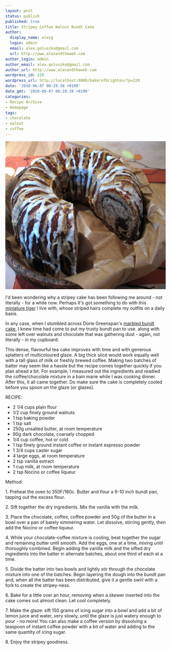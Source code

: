 ```yaml
---
layout: post
status: publish
published: true
title: Stripey Coffee Walnut Bundt Cake
author:
  display_name: alexg
  login: admin
  email: alex.goluszko@gmail.com
  url: http://www.alexandtheweb.com
author_login: admin
author_email: alex.goluszko@gmail.com
author_url: http://www.alexandtheweb.com
wordpress_id: 220
wordpress_url: http://localhost:8000/bakerofbrighton/?p=220
date: '2010-06-07 08:28:38 +0100'
date_gmt: '2010-06-07 08:28:38 +0100'
categories:
- Recipe Archive
- Homepage
tags:
- chocolate
- walnut
- coffee
---
```

<p><a href="images/2010/06/IMG_2691-copy.jpg"><img src="/images/2010/06/IMG_2691-copy-620x465.jpg" alt="Coffee Walnut Bundt Cake" title="Coffee Walnut Bundt Cake" width="620" height="465" class="size-medium wp-image-224" /></a></p>
<p>I'd been wondering why a stripey cake has been following me around - not literally - for a while now. Perhaps it's got something to do with this <a href="http://www.flickr.com/photos/cadavreexquis/3372303391/in/set-72157610279946402/">miniature tiger</a> I live with, whose striped hairs complete my outfits on a daily basis.</p>
<p>In any case, when I stumbled across Dorie Greenspan's <a href="http://bit.ly/cYxPOA">marbled bundt cake</a>, I knew time had come to put my trusty bundt pan to use. along with some left over walnuts and chocolate that was gathering dust - again, not literally - in my cupboard.</p>
<p>This dense, flavourful tea cake improves with time and with generous splatters of multicoloured glaze. A big thick slice would work equally well with a tall glass of milk or freshly brewed coffee. Making two batches of batter may seem like a hassle but the recipe comes together quickly if you plan ahead a bit. For example, I measured out the ingredients and readied the coffee/chocolate mixture in a bain marie while I was cooking dinner. After this, it all came together. Do make sure the cake is completely cooled before you spoon on the glaze (or glazes).</p>
<p>RECIPE:</p>
<ul>
<li>2 1/4 cups plain flour</li>
<li>1/2 cup finely ground walnuts</li>
<li>1 tsp baking powder</li>
<li>1 tsp salt</li>
<li>250g unsalted butter, at room temperature</li>
<li>90g dark chocolate, coarsely chopped</li>
<li>1/4 cup coffee, hot or cold</li>
<li>1 tsp finely ground instant coffee or instant espresso powder</li>
<li>1 3/4 cups caster sugar</li>
<li>4 large eggs, at room temperature</li>
<li>2 tsp vanilla extract</li>
<li>1 cup milk, at room temperature</li>
<li>2 tsp Nocino or coffee liqueur</li>
</ul>
<p>Method:</p>
<p>1. Preheat the oven to 350F/180c. Butter and flour a 9-10 inch bundt pan, tapping out the excess flour. </p>
<p>2. Sift together the dry ingredients. Mix the vanilla with the milk.</p>
<p>3. Place the chocolate, coffee, coffee powder and 50g of the butter in a bowl over a pan of barely simmering water. Let dissolve, stirring gently, then add the Nocino or coffee liqueur.</p>
<p>4. While your chocolate-coffee mixture is cooling, beat together the sugar and remaining butter until smooth. Add the eggs, one at a time, mixing until thoroughly combined. Begin adding the vanilla milk and the sifted dry ingredients into the batter in alternate batches, about one third of each at a time.</p>
<p>5. Divide the batter into two bowls and lightly stir through the chocolate mixture into one of the batches. Begin layering the dough into the bundt pan and, when all the batter has been distributed, give it a gentle swirl with a fork to create the stripey-ness. </p>
<p>6. Bake for a little over an hour, removing when a skewer inserted into the cake comes out almost clean. Let cool completely.</p>
<p>7. Make the glaze: sift 150 grams of icing sugar into a bowl and add a bit of lemon juice and water, very slowly, until the glaze is just watery enough to pour - no more! You can also make a coffee version by dissolving a teaspoon of instant coffee powder with a bit of water and adding to the same quantity of icing sugar. </p>
<p>8. Enjoy the stripey goodness.</p>
